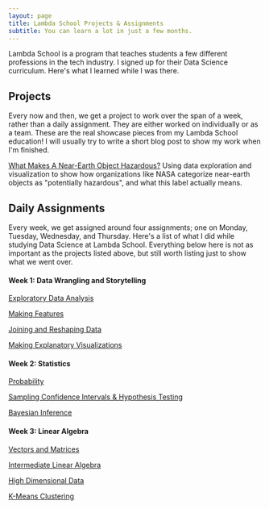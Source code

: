 ```yaml
---
layout: page
title: Lambda School Projects & Assignments
subtitle: You can learn a lot in just a few months.
---
```


Lambda School is a program that teaches students a few different professions in the tech industry. I signed up for their Data Science curriculum. Here's what I learned while I was there.

## Projects

Every now and then, we get a project to work over the span of a week, rather than a daily assignment. They are either worked on individually or as a team. These are the real showcase pieces from my Lambda School education! I will usually try to write a short blog post to show my work when I'm finished.

[What Makes A Near-Earth Object Hazardous?](https://buildabuddha.github.io/2020-02-06-hazardous-neos/)
Using data exploration and visualization to show how organizations like NASA categorize near-earth objects as "potentially hazardous", and what this label actually means. 

## Daily Assignments

Every week, we get assigned around four assignments; one on Monday, Tuesday, Wednesday, and Thursday. Here's a list of what I did while studying Data Science at Lambda School. Everything below here is not as important as the projects listed above, but still worth listing just to show what we went over.

#### Week 1: Data Wrangling and Storytelling
[Exploratory Data Analysis](https://github.com/BuildABuddha/DS-Unit-1-Sprint-1-Data-Wrangling-and-Storytelling/blob/master/module1-exploratory-data-analysis/LS_DS_111_Exploratory_Data_Analysis_Assignment.ipynb)

[Making Features](https://github.com/BuildABuddha/DS-Unit-1-Sprint-1-Data-Wrangling-and-Storytelling/blob/master/module2-make-features/LS_DS_112_Make_Features_Assignment.ipynb)

[Joining and Reshaping Data](https://github.com/BuildABuddha/DS-Unit-1-Sprint-1-Data-Wrangling-and-Storytelling/blob/master/module3-join-and-reshape-data/LS_DS_113_Join_and_Reshape_Data_Assignment.ipynb)

[Making Explanatory Visualizations](https://github.com/BuildABuddha/DS-Unit-1-Sprint-1-Data-Wrangling-and-Storytelling/blob/master/module4-make-explanatory-visualizations/LS_DS_114_Make_Explanatory_Visualizations_Assignment.ipynb)

#### Week 2: Statistics
[Probability](https://github.com/BuildABuddha/DS-Unit-1-Sprint-2-Statistics/blob/master/module1/LS_DS_121_Statistics_Probability_Assignment.ipynb)

[Sampling Confidence Intervals & Hypothesis Testing](https://github.com/BuildABuddha/DS-Unit-1-Sprint-2-Statistics/blob/master/module2/LS_DS_122_Sampling_Confidence_Intervals_and_Hypothesis_Testing_Assignment.ipynb)

[Bayesian Inference](https://github.com/BuildABuddha/DS-Unit-1-Sprint-2-Statistics/blob/master/module3/LS_DS_123_Introduction_to_Bayesian_Inference_Assignment.ipynb)

#### Week 3: Linear Algebra 
[Vectors and Matrices](https://github.com/LambdaSchool/DS-Unit-1-Sprint-3-Linear-Algebra/blob/master/module1-vectors-and-matrices/LS_DS_131_Vectors_and_Matrices_Assignment.ipynb)

[Intermediate Linear Algebra](https://github.com/LambdaSchool/DS-Unit-1-Sprint-3-Linear-Algebra/blob/master/module2-intermediate-linear-algebra/LS_DS_132_Intermediate_Linear_Algebra_Assignment.ipynb)

[High Dimensional Data](https://github.com/LambdaSchool/DS-Unit-1-Sprint-3-Linear-Algebra/blob/master/module3-dimensionality-reduction/LS_DS_133_High_Dimensional_Data_Assignment.ipynb)

[K-Means Clustering](https://github.com/LambdaSchool/DS-Unit-1-Sprint-3-Linear-Algebra/blob/master/module4-clustering/LS_DS_134_Clustering_Assignment.ipynb)
